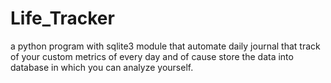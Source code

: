# Life_Tracker
a python program with sqlite3 module that automate daily journal that track of your custom metrics of every day and of cause store the data into database in which you can analyze yourself.
